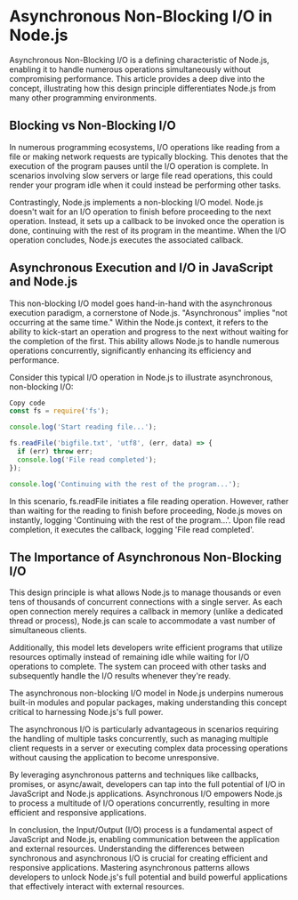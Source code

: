 
# Asynchronous Non-Blocking I/O in Node.js

Asynchronous Non-Blocking I/O is a defining characteristic of Node.js, enabling it to handle numerous operations simultaneously without compromising performance. This article provides a deep dive into the concept, illustrating how this design principle differentiates Node.js from many other programming environments.

## Blocking vs Non-Blocking I/O

In numerous programming ecosystems, I/O operations like reading from a file or making network requests are typically blocking. This denotes that the execution of the program pauses until the I/O operation is complete. In scenarios involving slow servers or large file read operations, this could render your program idle when it could instead be performing other tasks.

Contrastingly, Node.js implements a non-blocking I/O model. Node.js doesn't wait for an I/O operation to finish before proceeding to the next operation. Instead, it sets up a callback to be invoked once the operation is done, continuing with the rest of its program in the meantime. When the I/O operation concludes, Node.js executes the associated callback.

## Asynchronous Execution and I/O in JavaScript and Node.js

This non-blocking I/O model goes hand-in-hand with the asynchronous execution paradigm, a cornerstone of Node.js. "Asynchronous" implies "not occurring at the same time." Within the Node.js context, it refers to the ability to kick-start an operation and progress to the next without waiting for the completion of the first. This ability allows Node.js to handle numerous operations concurrently, significantly enhancing its efficiency and performance.

Consider this typical I/O operation in Node.js to illustrate asynchronous, non-blocking I/O:

```javascript
Copy code
const fs = require('fs');

console.log('Start reading file...');

fs.readFile('bigfile.txt', 'utf8', (err, data) => {
  if (err) throw err;
  console.log('File read completed');
});

console.log('Continuing with the rest of the program...');
```

In this scenario, fs.readFile initiates a file reading operation. However, rather than waiting for the reading to finish before proceeding, Node.js moves on instantly, logging 'Continuing with the rest of the program...'. Upon file read completion, it executes the callback, logging 'File read completed'.

## The Importance of Asynchronous Non-Blocking I/O

This design principle is what allows Node.js to manage thousands or even tens of thousands of concurrent connections with a single server. As each open connection merely requires a callback in memory (unlike a dedicated thread or process), Node.js can scale to accommodate a vast number of simultaneous clients.

Additionally, this model lets developers write efficient programs that utilize resources optimally instead of remaining idle while waiting for I/O operations to complete. The system can proceed with other tasks and subsequently handle the I/O results whenever they're ready.

The asynchronous non-blocking I/O model in Node.js underpins numerous built-in modules and popular packages, making understanding this concept critical to harnessing Node.js's full power.

The asynchronous I/O is particularly advantageous in scenarios requiring the handling of multiple tasks concurrently, such as managing multiple client requests in a server or executing complex data processing operations without causing the application to become unresponsive.

By leveraging asynchronous patterns and techniques like callbacks, promises, or async/await, developers can tap into the full potential of I/O in JavaScript and Node.js applications. Asynchronous I/O empowers Node.js to process a multitude of I/O operations concurrently, resulting in more efficient and responsive applications.

In conclusion, the Input/Output (I/O) process is a fundamental aspect of JavaScript and Node.js, enabling communication between the application and external resources. Understanding the differences between synchronous and asynchronous I/O is crucial for creating efficient and responsive applications. Mastering asynchronous patterns allows developers to unlock Node.js's full potential and build powerful applications that effectively interact with external resources.
